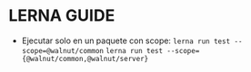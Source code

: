 # LERNA GUIDE

* Ejecutar solo en un paquete con scope:
  `lerna run test --scope=@walnut/common`
  `lerna run test --scope={@walnut/common,@walnut/server}`